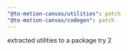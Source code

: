 ```yaml
---
"@to-motion-canvas/utilities": patch
"@to-motion-canvas/codegen": patch
---
```


extracted utilities to a package try 2
